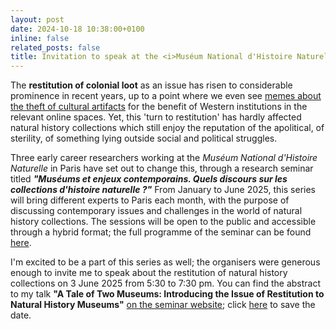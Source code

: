 ```yaml
---
layout: post
date: 2024-10-18 10:38:00+0100
inline: false
related_posts: false
title: Invitation to speak at the <i>Muséum National d'Histoire Naturelle</i> (Paris)
---
```


The **restitution of colonial loot** as an issue has risen to considerable prominence in recent years, up to a point where we even see [memes about the theft of cultural artifacts](https://knowyourmeme.com/memes/british-museum-stealing-things) for the benefit of Western institutions in the relevant online spaces. Yet, this 'turn to restitution' has hardly affected natural history collections which still enjoy the reputation of the apolitical, of sterility, of something lying outside social and political struggles.

Three early career researchers working at the _Muséum National d'Histoire Naturelle_ in Paris have set out to change this, through a research seminar titled **_"Muséums et enjeux contemporains. Quels discours sur les collections d'histoire naturelle ?"_** From January to June 2025, this series will bring different experts to Paris each month, with the purpose of discussing contemporary issues and challenges in the world of natural history collections. The sessions will be open to the public and accessible through a hybrid format; the full programme of the seminar can be found [here](https://museumenjeux.hypotheses.org/).

I'm excited to be a part of this series as well; the organisers were generous enough to invite me to speak about the restitution of natural history collections on 3 June 2025 from 5:30 to 7:30 pm. You can find the abstract to my talk **"A Tale of Two Museums: Introducing the Issue of Restitution to Natural History Museums"** [on the seminar website](https://museumenjeux.hypotheses.org/477); click [here](/assets/ics/Paris-talk.ics) to save the date.
